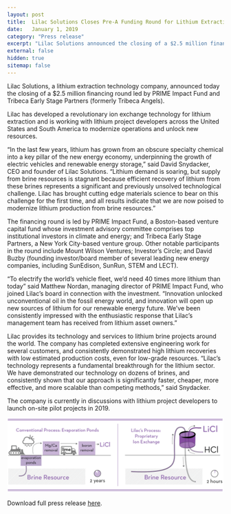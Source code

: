 ```yaml
---
layout: post
title:  Lilac Solutions Closes Pre-A Funding Round for Lithium Extraction Technology
date:   January 1, 2019
category: "Press release"
excerpt: "Lilac Solutions announced the closing of a $2.5 million financing round led by PRIME Impact Fund and Tribeca Early Stage Partners."
external: false
hidden: true
sitemap: false
---
```


Lilac Solutions, a lithium extraction technology company, announced today the closing of a $2.5 million financing round led by PRIME Impact Fund and Tribeca Early Stage Partners (formerly Tribeca Angels). 

Lilac has developed a revolutionary ion exchange technology for lithium extraction and is working with lithium project developers across the United States and South America to modernize operations and unlock new resources. 

“In the last few years, lithium has grown from an obscure specialty chemical into a key pillar of the new energy economy, underpinning the growth of electric vehicles and renewable energy storage,” said David Snydacker, CEO and founder of Lilac Solutions. “Lithium demand is soaring, but supply from brine resources is stagnant because efficient recovery of lithium from these brines represents a significant and previously unsolved technological challenge. Lilac has brought cutting edge materials science to bear on this challenge for the first time, and all results indicate that we are now poised to modernize lithium production from brine resources.”

The financing round is led by PRIME Impact Fund, a Boston-based venture capital fund whose investment advisory committee comprises top institutional investors in climate and energy; and Tribeca Early Stage Partners, a New York City-based venture group. Other notable participants in the round include Mount Wilson Ventures; Investor’s Circle; and David Buzby (founding investor/board member of several leading new energy companies, including SunEdison, SunRun, STEM and LECT).

“To electrify the world’s vehicle fleet, we’d need 40 times more lithium than today” said Matthew Nordan, managing director of PRIME Impact Fund, who joined Lilac’s board in connection with the investment. “Innovation unlocked unconventional oil in the fossil energy world, and innovation will open up new sources of lithium for our renewable energy future. We’ve been consistently impressed with the enthusiastic response that Lilac’s management team has received from lithium asset owners.” 

Lilac provides its technology and services to lithium brine projects around the world. The company has completed extensive engineering work for several customers, and consistently demonstrated high lithium recoveries with low estimated production costs, even for low-grade resources. “Lilac’s technology represents a fundamental breakthrough for the lithium sector. We have demonstrated our technology on dozens of brines, and consistently shown that our approach is significantly faster, cheaper, more effective, and more scalable than competing methods,” said Snydacker.

The company is currently in discussions with lithium project developers to launch on-site pilot projects in 2019.

![](/assets/Lilac+Solutions+-+Process+Comparison+Diagrams_2018.08-lines.png)

Download full press release [here](/assets/Lilac+Solutions+-+Pre-A+Financing+-+Press+Release.pdf).